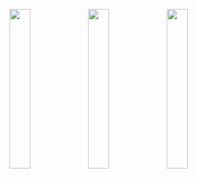 
<img src="https://github.com/hemant838/todoApp/assets/104012423/4b6b1cbf-1abf-4fb0-b63a-f94a3907e10a" width="27%"></img> 
<img src="https://github.com/hemant838/todoApp/assets/104012423/cd41b2d4-f2d8-4cbc-bc90-4b8099de4b4b" width="27%"></img> 
<img src="https://github.com/hemant838/todoApp/assets/104012423/4c906b5e-7745-4b73-a8f4-545036a6451b" width="27%"></img>
